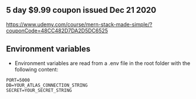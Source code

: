 ## 5 day $9.99 coupon issued Dec 21 2020

https://www.udemy.com/course/mern-stack-made-simple/?couponCode=48CC482D7DA2D5DC6525

## Environment variables

- Environment variables are read from a .env file in the root folder with the following content:

```
PORT=5000
DB=YOUR_ATLAS_CONNECTION_STRING
SECRET=YOUR_SECRET_STRING
```
